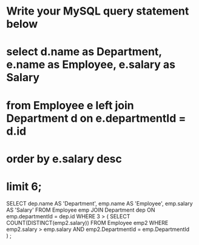 # Write your MySQL query statement below

# select d.name as Department, e.name as Employee, e.salary as Salary
# from Employee e left join Department d on e.departmentId = d.id
# order by e.salary desc
# limit 6;

SELECT
dep.name AS 'Department',
emp.name AS 'Employee',
emp.salary AS 'Salary'
FROM
Employee emp
JOIN
Department dep
ON emp.departmentId = dep.id
WHERE
3 > ( SELECT
COUNT(DISTINCT(emp2.salary))
FROM
Employee emp2
WHERE
emp2.salary > emp.salary
AND
emp2.DepartmentId = emp.DepartmentId        
)
;